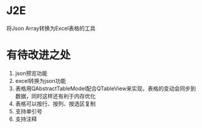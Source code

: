 # J2E
将Json Array转换为Excel表格的工具

# 有待改进之处

1. json预览功能
2. excel转换为json功能
3. 表格用QAbstractTableModel配合QTableView来实现，表格的变动会同步到数据，同时这样还有利于内存优化
4. 表格可以按行、按列、按选区复制
5. 支持单引号
6. 支持注释